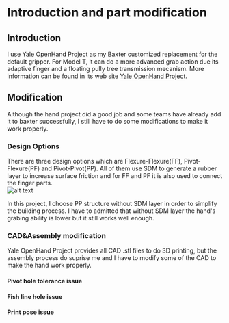 # Introduction and part modification

## Introduction

I use Yale OpenHand Project as my Baxter customized replacement for the default gripper. For Model T, it can do a more advanced grab action due its adaptive finger and a floating pully tree transmission mecanism. More information can be found in its web site [Yale OpenHand Project](https://www.eng.yale.edu/grablab/openhand/).

## Modification

Although the hand project did a good job and some teams have already add it to baxter successfully, I still have to do some modifications to make it work properly.

### Design Options

There are three design options which are Flexure-Flexure(FF), Pivot-Flexure(PF) and Pivot-Pivot(PP). All of them use SDM to generate a rubber layer to increase surface friction and for FF and PF it is also used to connect the finger parts.  
![alt text](https://github.com/zhouyuan7/Baxter-project-3/blob/master/motion/gif/Finger.png)

In this project, I choose PP structure without SDM layer in order to simplify the building process. I have to admitted that without SDM layer the hand's grabing ability is lower but it still works well enough.

### CAD&Assembly modification

Yale OpenHand Project provides all CAD .stl files to do 3D printing, but the assembly process do suprise me and I have to modify some of the CAD to make the hand work properly.

#### Pivot hole tolerance issue

#### Fish line hole issue

#### Print pose issue

